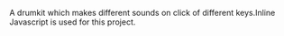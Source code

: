 A drumkit which makes different sounds on click of different keys.Inline Javascript is used for this project. 
